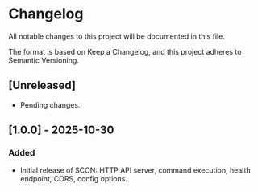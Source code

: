 # Changelog

All notable changes to this project will be documented in this file.

The format is based on Keep a Changelog, and this project adheres to Semantic Versioning.

## [Unreleased]
- Pending changes.

## [1.0.0] - 2025-10-30
### Added
- Initial release of SCON: HTTP API server, command execution, health endpoint, CORS, config options.
